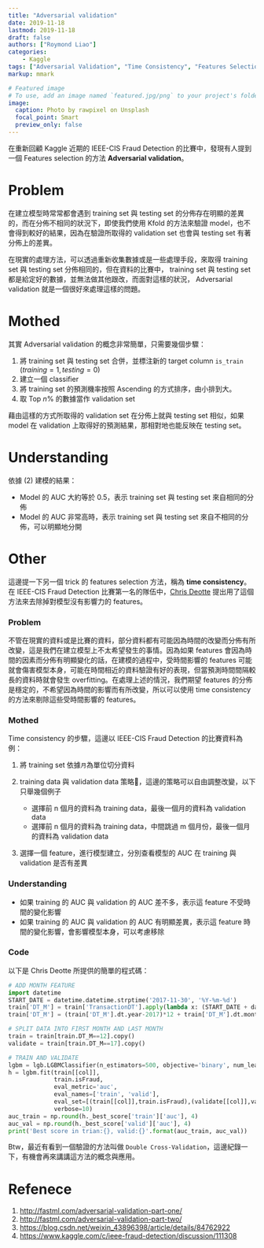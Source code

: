 ```yaml
---
title: "Adversarial validation"
date: 2019-11-18
lastmod: 2019-11-18
draft: false
authors: ["Roymond Liao"]
categories:
    - Kaggle
tags: ["Adversarial Validation", "Time Consistency", "Features Selection"]
markup: mmark

# Featured image
# To use, add an image named `featured.jpg/png` to your project's folder. 
image:
  caption: Photo by rawpixel on Unsplash
  focal_point: Smart
  preview_only: false
---
```

在重新回顧 Kaggle 近期的 IEEE-CIS Fraud Detection 的比賽中，發現有人提到一個 Features selection 的方法 **Adversarial validation**。

# Problem

在建立模型時常常都會遇到 training set 與 testing set 的分佈存在明顯的差異的，而在分佈不相同的狀況下，即使我們使用 Kfold 的方法來驗證 model，也不會得到較好的結果，因為在驗證所取得的 validation set 也會與 testing set 有著分佈上的差異。

在現實的處理方法，可以透過重新收集數據或是一些處理手段，來取得 training set 與 testing set 分佈相同的，但在資料的比賽中， training set 與 testing set 都是給定好的數據，並無法做其他跟改，而面對這樣的狀況， Adversarial validation 就是一個很好來處理這樣的問題。

# Mothed

其實 Adversarial validation 的概念非常簡單，只需要幾個步驟：
1. 將 training set 與 testing set 合併，並標注新的 target column `is_train` ($training = 1, testing = 0$)
2. 建立一個 classifier
3. 將 training set 的預測機率按照 Ascending 的方式排序，由小排到大。
4. 取 Top $n\%$ 的數據當作 validation set

藉由這樣的方式所取得的 validation set 在分佈上就與 testing set 相似，如果 model 在 validation 上取得好的預測結果，那相對地也能反映在 testing set。

# Understanding

依據 $(2)$ 建模的結果：
* Model 的 AUC 大約等於 0.5，表示 training set 與 testing set 來自相同的分佈
* Model 的 AUC 非常高時，表示 training set 與 testing set 來自不相同的分佈，可以明顯地分開

# Other

這邊提一下另一個 trick 的 features selection 方法，稱為 **time consistency**。在 IEEE-CIS Fraud Detection 比賽第一名的隊伍中，[Chris Deotte](https://www.kaggle.com/cdeotte) 提出用了這個方法來去除掉對模型沒有影響力的 features。

### Problem
不管在現實的資料或是比賽的資料，部分資料都有可能因為時間的改變而分佈有所改變，這是我們在建立模型上不太希望發生的事情。因為如果 features 會因為時間的因素而分佈有明顯變化的話，在建模的過程中，受時間影響的 features 可能就會傷害模型本身，可能在時間相近的資料驗證有好的表現，但當預測時間間隔較長的資料時就會發生 overfitting。在處理上述的情況，我們期望 features 的分佈是穩定的，不希望因為時間的影響而有所改變，所以可以使用 time consistency 的方法來剔除這些受時間影響的 features。

### Mothed
Time consistency 的步驟，這邊以 IEEE-CIS Fraud Detection 的比賽資料為例：
1. 將 training set 依據`月`為單位切分資料
2. training data 與 validation data 策略，這邊的策略可以自由調整改變，以下只舉幾個例子
    * 選擇前 n 個月的資料為 training data，最後一個月的資料為 validation data
    * 選擇前 n 個月的資料為 training data，中間跳過 m 個月份，最後一個月的資料為 validation data

3. 選擇一個 feature，進行模型建立，分別查看模型的 AUC 在 training 與 validation 是否有差異

### Understanding
* 如果 training 的 AUC 與 validation 的 AUC 差不多，表示這 feature 不受時間的變化影響
* 如果 training 的 AUC 與 validation 的 AUC 有明顯差異，表示這 feature 時間的變化影響，會影響模型本身，可以考慮移除

### Code
以下是 Chris Deotte 所提供的簡單的程式碼：
```python
# ADD MONTH FEATURE
import datetime
START_DATE = datetime.datetime.strptime('2017-11-30', '%Y-%m-%d')
train['DT_M'] = train['TransactionDT'].apply(lambda x: (START_DATE + datetime.timedelta(seconds = x)))
train['DT_M'] = (train['DT_M'].dt.year-2017)*12 + train['DT_M'].dt.month 

# SPLIT DATA INTO FIRST MONTH AND LAST MONTH
train = train[train.DT_M==12].copy()
validate = train[train.DT_M==17].copy()

# TRAIN AND VALIDATE
lgbm = lgb.LGBMClassifier(n_estimators=500, objective='binary', num_leaves=8, learning_rate=0.02)
h = lgbm.fit(train[[col]], 
             train.isFraud, 
             eval_metric='auc', 
             eval_names=['train', 'valid'],
             eval_set=[(train[[col]],train.isFraud),(validate[[col]],validate.isFraud)],
             verbose=10)
auc_train = np.round(h._best_score['train']['auc'], 4)
auc_val = np.round(h._best_score['valid']['auc'], 4)
print('Best score in trian:{}, valid:{}'.format(auc_train, auc_val))
```
Btw，最近有看到一個驗證的方法叫做 `Double Cross-Validation`，這邊紀錄一下，有機會再來講講這方法的概念與應用。

# Refenece
1. http://fastml.com/adversarial-validation-part-one/
2. http://fastml.com/adversarial-validation-part-two/
3. https://blog.csdn.net/weixin_43896398/article/details/84762922
4. https://www.kaggle.com/c/ieee-fraud-detection/discussion/111308

